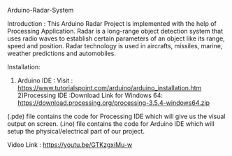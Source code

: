Arduino-Radar-System 

Introduction :
This Arduino Radar Project is implemented with the help of Processing Application.
Radar is a long-range object detection system that uses radio waves to establish certain parameters of an object like its range, speed and position. Radar technology is used in aircrafts, missiles, marine, weather predictions and automobiles.

Installation:
1) Arduino IDE :
Visit : https://www.tutorialspoint.com/arduino/arduino_installation.htm
2)Processing IDE :Download Link for Windows 64:
https://download.processing.org/processing-3.5.4-windows64.zip

(.pde) file contains the code for Processing IDE which will give us the visual output on screen.
(.ino) file contains the code for Arduino IDE which will setup the physical/electrical part of our project.

Video Link : https://youtu.be/GTKzgxiMu-w




